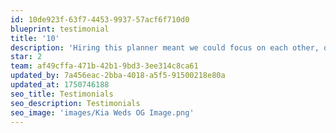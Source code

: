 ```yaml
---
id: 10de923f-63f7-4453-9937-57acf6f710d0
blueprint: testimonial
title: '10'
description: 'Hiring this planner meant we could focus on each other, our family, and the joy of the day. They took care of the behind-the-scenes logistics — coordinating vendors, managing timing, handling décor — we just got to experience it. That freedom is priceless.'
star: 2
team: af49cffa-471b-42b1-9bd3-3ee314c8ca61
updated_by: 7a456eac-2bba-4018-a5f5-91500218e80a
updated_at: 1750746188
seo_title: Testimonials
seo_description: Testimonials
seo_image: 'images/Kia Weds OG Image.png'
---
```

